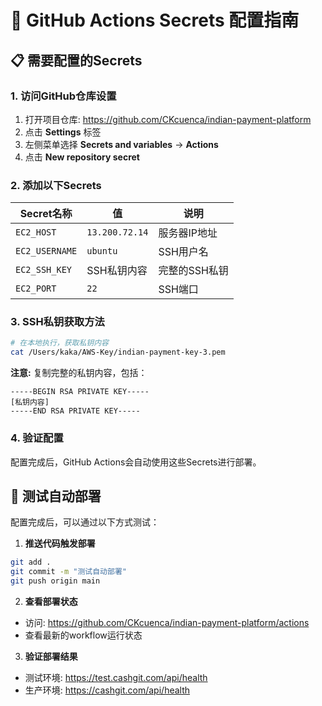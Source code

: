 # 🔑 GitHub Actions Secrets 配置指南

## 📋 需要配置的Secrets

### 1. 访问GitHub仓库设置
1. 打开项目仓库: https://github.com/CKcuenca/indian-payment-platform
2. 点击 **Settings** 标签
3. 左侧菜单选择 **Secrets and variables** → **Actions**
4. 点击 **New repository secret**

### 2. 添加以下Secrets

| Secret名称 | 值 | 说明 |
|------------|-----|------|
| `EC2_HOST` | `13.200.72.14` | 服务器IP地址 |
| `EC2_USERNAME` | `ubuntu` | SSH用户名 |
| `EC2_SSH_KEY` | SSH私钥内容 | 完整的SSH私钥 |
| `EC2_PORT` | `22` | SSH端口 |

### 3. SSH私钥获取方法

```bash
# 在本地执行，获取私钥内容
cat /Users/kaka/AWS-Key/indian-payment-key-3.pem
```

**注意:** 复制完整的私钥内容，包括：
```
-----BEGIN RSA PRIVATE KEY-----
[私钥内容]
-----END RSA PRIVATE KEY-----
```

### 4. 验证配置

配置完成后，GitHub Actions会自动使用这些Secrets进行部署。

## 🚀 测试自动部署

配置完成后，可以通过以下方式测试：

1. **推送代码触发部署**
```bash
git add .
git commit -m "测试自动部署"
git push origin main
```

2. **查看部署状态**
- 访问: https://github.com/CKcuenca/indian-payment-platform/actions
- 查看最新的workflow运行状态

3. **验证部署结果**
- 测试环境: https://test.cashgit.com/api/health
- 生产环境: https://cashgit.com/api/health


